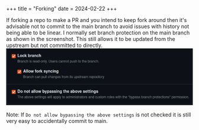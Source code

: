+++
title = "Forking"
date = 2024-02-22
+++

If forking a repo to make a PR and you intend to keep fork around then it's advisable not to commit to the main branch to avoid issues with history not being able to be linear.
I normally set branch protection on the main branch as shown in the screenshot.
This still allows it to be updated from the upstream but not committed to directly.\
![Screenshot of options selected](options.png)

Note: If `Do not allow bypassing the above settings` is not checked it is still very easy to accidentally commit to main.
